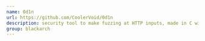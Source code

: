 ```yaml
---
name: 0d1n
url: https://github.com/CoolerVoid/0d1n
description: security tool to make fuzzing at HTTP inputs, made in C with libCurl. URL : https://github.com/CoolerVoid/0d1n Groups : blackarch blackarch-webapp blackarch-fuzzer blackarch-scanner
group: blackarch
---
```

